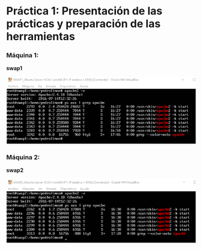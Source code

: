 
# Práctica 1: Presentación de las prácticas y preparación de las herramientas

### Máquina 1: 
**swap1**

![img](https://github.com/pedrolimon/SWAP1617/blob/master/Practica1/grepm1.png)

### Máquina 2: 
**swap2**

![img](https://github.com/pedrolimon/SWAP1617/blob/master/Practica1/grepm2.png)
